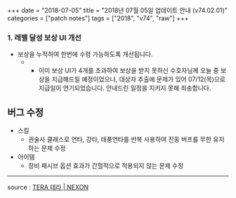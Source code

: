 +++
date = "2018-07-05"
title = "2018년 07월 05일 업데이트 안내 (v74.02.01)"
categories = ["patch notes"]
tags = ["2018", "v74", "raw"]
+++

### 1. 레벨 달성 보상 UI 개선
- 보상을 누적하여 한번에 수령 가능하도록 개선됩니다.
  - * 이미 보상 UI가 4개를 초과하여 보상을 받지 못하신 수호자님께 오늘 중 보상을 지급해드릴 예정이었으나, 대상자 추출에 문제가 있어 07/12(목)으로 지급일이 연기되었습니다. 안내드린 일정을 지키지 못해 죄송합니다.

## 버그 수정

- 스킬
  - 권술사 클래스로 연타, 강타, 태풍연타를 반복 사용하여 진동 버프를 무한 유지하는 문제 수정
- 아이템
  - 장비 패시브 옵션 효과가 간헐적으로 적용되지 않는 문제 수정

----

source : [TERA 테라 | NEXON](http://tera.nexon.com/news/update/view.aspx?n4articlesn=342)
